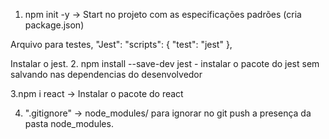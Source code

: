 1. npm init -y ->  Start no projeto com as especificações padrões (cria package.json)

Arquivo para testes, "Jest":
  "scripts": {
    "test": "jest" 
  },

Instalar o jest.
2. npm install --save-dev jest - instalar o pacote do jest sem salvando nas dependencias do desenvolvedor

3.npm i react -> Instalar o pacote do react

4. ".gitignore" -> node_modules/ para ignorar no git push a presença da pasta node_modules.